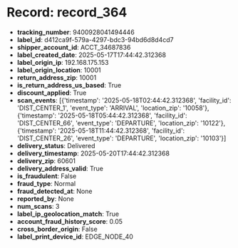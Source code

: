 # Record: record_364

- **tracking_number**: 9400928041494446
- **label_id**: d412ca9f-579a-4297-bdc3-94bd6d8d4cd7
- **shipper_account_id**: ACCT_34687836
- **label_created_date**: 2025-05-17T17:44:42.312368
- **label_origin_ip**: 192.168.175.153
- **label_origin_location**: 10001
- **return_address_zip**: 10001
- **is_return_address_us_based**: True
- **discount_applied**: True
- **scan_events**: [{'timestamp': '2025-05-18T02:44:42.312368', 'facility_id': 'DIST_CENTER_1', 'event_type': 'ARRIVAL', 'location_zip': '10058'}, {'timestamp': '2025-05-18T05:44:42.312368', 'facility_id': 'DIST_CENTER_66', 'event_type': 'DEPARTURE', 'location_zip': '10122'}, {'timestamp': '2025-05-18T11:44:42.312368', 'facility_id': 'DIST_CENTER_26', 'event_type': 'DEPARTURE', 'location_zip': '10103'}]
- **delivery_status**: Delivered
- **delivery_timestamp**: 2025-05-20T17:44:42.312368
- **delivery_zip**: 60601
- **delivery_address_valid**: True
- **is_fraudulent**: False
- **fraud_type**: Normal
- **fraud_detected_at**: None
- **reported_by**: None
- **num_scans**: 3
- **label_ip_geolocation_match**: True
- **account_fraud_history_score**: 0.05
- **cross_border_origin**: False
- **label_print_device_id**: EDGE_NODE_40